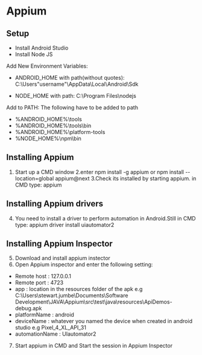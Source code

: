 # Appium


## Setup
- Install Android Studio
- Install Node JS

Add New Environment Variables:

- ANDROID_HOME with path(without quotes): C:\Users\"username"\AppData\Local\Android\Sdk

- NODE_HOME with path:
C:\Program Files\nodejs

Add to PATH:
The following have to be added to path

- %ANDROID_HOME%\tools
- %ANDROID_HOME%\tools\bin
- %ANDROID_HOME%\platform-tools
- %NODE_HOME%\npm\bin



## Installing Appium
1. Start up a CMD window
2.enter npm install -g appium or npm install --location=global appium@next
3.Check its installed by starting appium. in CMD type: appium

## Installing Appium drivers

4. You need to install a driver to perform automation in Android.Still in CMD type: appium driver install uiautomator2


## Installing Appium Inspector
5. Download and install appium instector
6. Open Appium inspector and enter the following setting:
 - Remote host : 127.0.0.1
 - Remote port : 4723
 - app : location in the resources folder of the apk e.g C:\Users\stewart.jumbe\Documents\Software Development\JAVA\Appium\src\test\java\resources\ApiDemos-debug.apk
 - platformName : android
 - deviceName : whatever you named the device when created in android studio e.g Pixel_4_XL_API_31
 - automationName : UIautomator2

7. Start appium in CMD and Start the session in Appium Inspector
